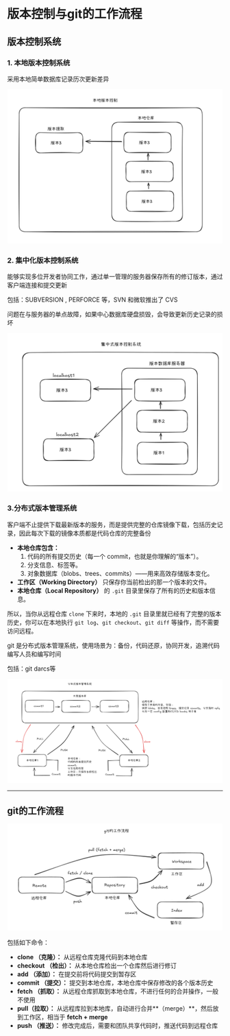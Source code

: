 # 版本控制与git的工作流程

## 版本控制系统

### 1. 本地版本控制系统

采用本地简单数据库记录历次更新差异

<img src="./assets/image-20250901212820354.png" alt="image-20250901212820354" style="zoom: 50%;" />

### 2. 集中化版本控制系统

能够实现多位开发者协同工作，通过单一管理的服务器保存所有的修订版本，通过客户端连接和提交更新

包括：SUBVERSION , PERFORCE 等，SVN 和微软推出了 CVS

问题在与服务器的单点故障，如果中心数据库硬盘损毁，会导致更新历史记录的损坏

<img src="./assets/image-20250901213525367.png" alt="image-20250901213525367" style="zoom:67%;" />



### 3.分布式版本管理系统

客户端不止提供下载最新版本的服务，而是提供完整的仓库镜像下载，包括历史记录，因此每次下载的镜像本质都是代码仓库的完整备份

- **本地仓库包含：**
	1. 代码的所有提交历史（每一个 commit，也就是你理解的“版本”）。
	2. 分支信息、标签等。
	3. 对象数据库（blobs、trees、commits）——用来高效存储版本变化。
- **工作区（Working Directory）** 只保存你当前检出的那一个版本的文件。
- **本地仓库（Local Repository）** 的 `.git` 目录里保存了所有的历史和版本信息。

所以，当你从远程仓库 `clone` 下来时，本地的 `.git` 目录里就已经有了完整的版本历史，你可以在本地执行 `git log`、`git checkout`、`git diff` 等操作，而不需要访问远程。

git 是分布式版本管理系统，使用场景为：备份，代码还原，协同开发，追溯代码编写人员和编写时间

包括：git darcs等

<img src="./assets/image-20250904103523626.png" alt="image-20250904103523626" style="zoom:80%;" />

---

## git的工作流程

<img src="./assets/image-20250904112042574.png" alt="image-20250904112042574" style="zoom:80%;" />

包括如下命令：

- **clone （克隆）：** 从远程仓库克隆代码到本地仓库
- **checkout （检出）：** 从本地仓库检出一个仓库然后进行修订
- **add （添加）：** 在提交前将代码提交到暂存区
- **commit （提交）：** 提交到本地仓库，本地仓库中保存修改的各个版本历史
- **fetch （抓取）：** 从远程仓库抓取到本地仓库，不进行任何的合并操作，一般不使用
- **pull（拉取）：** 从远程库拉到本地库，自动进行合并**（merge）**，然后放到工作区，相当于 **fetch + merge**
- **push （推送）：** 修改完成后，需要和团队共享代码时，推送代码到远程仓库